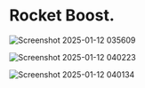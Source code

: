 # Rocket Boost.

![Screenshot 2025-01-12 035609](https://github.com/user-attachments/assets/d63da718-3b06-40b1-b115-c1b5fe761c7e)

![Screenshot 2025-01-12 040223](https://github.com/user-attachments/assets/7325360c-0516-4e67-83fd-1c2966821d20)

![Screenshot 2025-01-12 040134](https://github.com/user-attachments/assets/db81fef0-1b7f-4aeb-be63-92675a8e6007)
